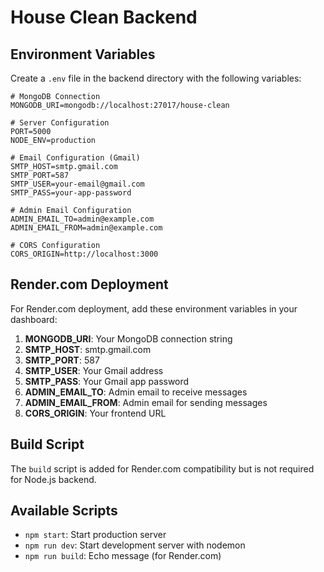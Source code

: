 # House Clean Backend

## Environment Variables

Create a `.env` file in the backend directory with the following variables:

```env
# MongoDB Connection
MONGODB_URI=mongodb://localhost:27017/house-clean

# Server Configuration
PORT=5000
NODE_ENV=production

# Email Configuration (Gmail)
SMTP_HOST=smtp.gmail.com
SMTP_PORT=587
SMTP_USER=your-email@gmail.com
SMTP_PASS=your-app-password

# Admin Email Configuration
ADMIN_EMAIL_TO=admin@example.com
ADMIN_EMAIL_FROM=admin@example.com

# CORS Configuration
CORS_ORIGIN=http://localhost:3000
```

## Render.com Deployment

For Render.com deployment, add these environment variables in your dashboard:

1. **MONGODB_URI**: Your MongoDB connection string
2. **SMTP_HOST**: smtp.gmail.com
3. **SMTP_PORT**: 587
4. **SMTP_USER**: Your Gmail address
5. **SMTP_PASS**: Your Gmail app password
6. **ADMIN_EMAIL_TO**: Admin email to receive messages
7. **ADMIN_EMAIL_FROM**: Admin email for sending messages
8. **CORS_ORIGIN**: Your frontend URL

## Build Script

The `build` script is added for Render.com compatibility but is not required for Node.js backend.

## Available Scripts

- `npm start`: Start production server
- `npm run dev`: Start development server with nodemon
- `npm run build`: Echo message (for Render.com)
